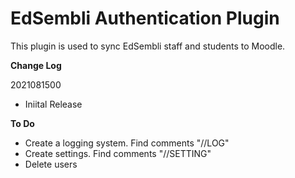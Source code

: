 # EdSembli Authentication Plugin

This plugin is used to sync EdSembli staff and students to Moodle.

**Change Log**

2021081500
- Iniital Release


**To Do**
- Create a logging system. Find comments "//LOG"
- Create settings. Find comments "//SETTING"
- Delete users